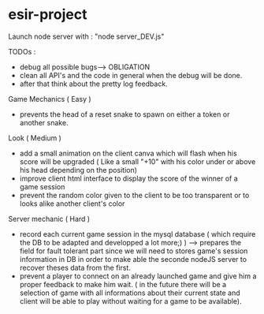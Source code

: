esir-project
============

Launch node server with : "node server_DEV.js"

TODOs : 

- debug all possible bugs--> OBLIGATION
- clean all API's and the code in general when the debug will be done.
- after that think about the pretty log feedback.

Game Mechanics ( Easy )
- prevents the head of a reset snake to spawn on either a token or another snake.

Look ( Medium )
- add a small animation on the client canva which will flash when his score will be upgraded ( Like a small "+10" with his     color       under or above his head depending on the position)
- improve client html interface to display the score of the winner of a game session
- prevent the random color given to the client to be too transparent or to looks alike another client's color

Server mechanic ( Hard )
- record each current game session in the mysql database ( which require the DB to be adapted and developped a lot more;) )
    --> prepares the field for fault tolerant part since we will need to stores game's session information in DB in order to            make able the seconde nodeJS server to recover theses data from the first.
- prevent a player to connect on an already launched game and give him a proper feedback to make him wait. ( in the future there   will be a selection of game with all informations about their current state and client will be able to play without waiting     for a game to be available).

